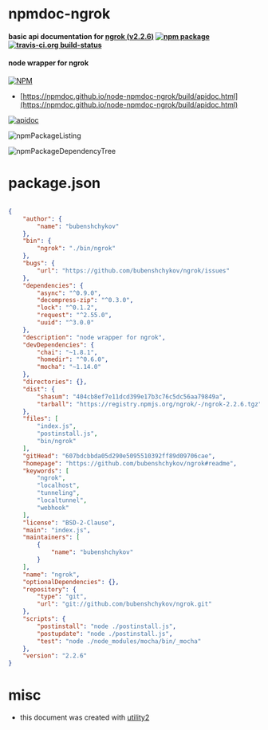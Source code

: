 # npmdoc-ngrok

#### basic api documentation for  [ngrok (v2.2.6)](https://github.com/bubenshchykov/ngrok#readme)  [![npm package](https://img.shields.io/npm/v/npmdoc-ngrok.svg?style=flat-square)](https://www.npmjs.org/package/npmdoc-ngrok) [![travis-ci.org build-status](https://api.travis-ci.org/npmdoc/node-npmdoc-ngrok.svg)](https://travis-ci.org/npmdoc/node-npmdoc-ngrok)

#### node wrapper for ngrok

[![NPM](https://nodei.co/npm/ngrok.png?downloads=true&downloadRank=true&stars=true)](https://www.npmjs.com/package/ngrok)

- [https://npmdoc.github.io/node-npmdoc-ngrok/build/apidoc.html](https://npmdoc.github.io/node-npmdoc-ngrok/build/apidoc.html)

[![apidoc](https://npmdoc.github.io/node-npmdoc-ngrok/build/screenCapture.buildCi.browser.%252Ftmp%252Fbuild%252Fapidoc.html.png)](https://npmdoc.github.io/node-npmdoc-ngrok/build/apidoc.html)

![npmPackageListing](https://npmdoc.github.io/node-npmdoc-ngrok/build/screenCapture.npmPackageListing.svg)

![npmPackageDependencyTree](https://npmdoc.github.io/node-npmdoc-ngrok/build/screenCapture.npmPackageDependencyTree.svg)



# package.json

```json

{
    "author": {
        "name": "bubenshchykov"
    },
    "bin": {
        "ngrok": "./bin/ngrok"
    },
    "bugs": {
        "url": "https://github.com/bubenshchykov/ngrok/issues"
    },
    "dependencies": {
        "async": "^0.9.0",
        "decompress-zip": "^0.3.0",
        "lock": "^0.1.2",
        "request": "^2.55.0",
        "uuid": "^3.0.0"
    },
    "description": "node wrapper for ngrok",
    "devDependencies": {
        "chai": "~1.8.1",
        "homedir": "^0.6.0",
        "mocha": "~1.14.0"
    },
    "directories": {},
    "dist": {
        "shasum": "404cb8ef7e11dcd399e17b3c76c5dc56aa79849a",
        "tarball": "https://registry.npmjs.org/ngrok/-/ngrok-2.2.6.tgz"
    },
    "files": [
        "index.js",
        "postinstall.js",
        "bin/ngrok"
    ],
    "gitHead": "607bdcbbda05d290e5095510392ff89d09706cae",
    "homepage": "https://github.com/bubenshchykov/ngrok#readme",
    "keywords": [
        "ngrok",
        "localhost",
        "tunneling",
        "localtunnel",
        "webhook"
    ],
    "license": "BSD-2-Clause",
    "main": "index.js",
    "maintainers": [
        {
            "name": "bubenshchykov"
        }
    ],
    "name": "ngrok",
    "optionalDependencies": {},
    "repository": {
        "type": "git",
        "url": "git://github.com/bubenshchykov/ngrok.git"
    },
    "scripts": {
        "postinstall": "node ./postinstall.js",
        "postupdate": "node ./postinstall.js",
        "test": "node ./node_modules/mocha/bin/_mocha"
    },
    "version": "2.2.6"
}
```



# misc
- this document was created with [utility2](https://github.com/kaizhu256/node-utility2)
